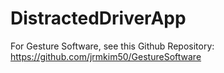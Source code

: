 # DistractedDriverApp

For Gesture Software, see this Github Repository: https://github.com/jrmkim50/GestureSoftware
